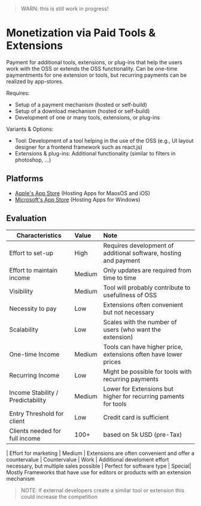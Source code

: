 > WARN: this is still work in progress!

# Monetization via Paid Tools & Extensions

Payment for additional tools, extensions, or plug-ins that help the users work with the OSS or extends the OSS functionality.
Can be one-time paymentments for one extension or tools, but recurring payments can be realized by app-stores.

Requires:
* Setup of a payment mechanism (hosted or self-build)
* Setup of a download mechanism (hosted or self-build)
* Development of one or many tools, extensions, or plug-ins

Variants & Options:
* Tool: Development of a tool helping in the use of the OSS (e.g., UI layout designer for a frontend framework such as react.js)
* Extensions & plug-ins: Additional functionality (similar to filters in photoshop, ...)

## Platforms
* [Apple's App Store](https://www.apple.com/app-store/) (Hosting Apps for MaosOS and iOS)
* [Microsoft's App Store](https://www.microsoft.com/en-us/store/apps/windows) (Hosting Apps for Windows)

## Evaluation

| Characteristics                   | Value  | Note |
| --------------------------------- |:------ |:---- |
| Effort to set-up                  | High   | Requires development of additional software, hosting and payment
| Effort to maintain income         | Medium | Only updates are required from time to time
| Visibility                        | Medium | Tool will probably contribute to usefullness of OSS 
| Necessity to pay                  | Low    | Extensions often convenient but not necessary
| Scalability                       | Low    | Scales with the number of users (who want the extension)
| One-time Income                   | Medium | Tools can have higher price, extensions often have lower prices
| Recurring Income                  | Low    | Might be possible for tools with recurring payments
| Income Stability / Predictability | Medium | Lower for Extensions but higher for recurring paments for tools
| Entry Threshold for client        | Low    | Credit card is sufficient
| Clients needed for full income    | 100+   | based on 5k USD (pre-Tax)

| Effort for marketing              | Medium | Extensions are often convenient and offer a countervalue
| Countervalue                      | Work   | Additional develoment effort necessary, but multiple sales possible
| Perfect for software type         | Special| Mostly Frameworks that have use for editors or products with an extension mechanism

> NOTE: If external developers create a similar tool or extension this could increase the competition